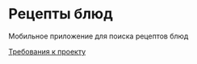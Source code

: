 # Рецепты блюд

Мобильное приложение для поиска рецептов блюд

[Требования к проекту](https://github.com/Anton-320/Android-recipes/blob/main/docs/SRS.md)
